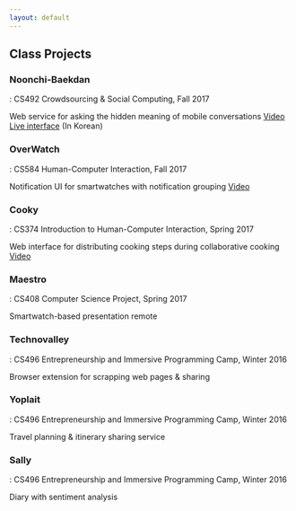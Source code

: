 ```yaml
---
layout: default
---
```


## Class Projects

### Noonchi-Baekdan
: CS492 Crowdsourcing & Social Computing, Fall 2017

Web service for asking the hidden meaning of mobile conversations
[Video](https://youtu.be/24dy5Z9G1cg)
[Live interface](https://crowdsourcing.hyunwoo.me) (In Korean)

### OverWatch
: CS584 Human-Computer Interaction, Fall 2017

Notification UI for smartwatches with notification grouping
[Video](https://youtu.be/xeDZn7mDO-o)

### Cooky
: CS374 Introduction to Human-Computer Interaction, Spring 2017

Web interface for distributing cooking steps during collaborative cooking
[Video](https://youtu.be/cMA56X1iGWg)

### Maestro
: CS408 Computer Science Project, Spring 2017

Smartwatch-based presentation remote

### Technovalley
: CS496 Entrepreneurship and Immersive Programming Camp, Winter 2016

Browser extension for scrapping web pages & sharing

### Yoplait
: CS496 Entrepreneurship and Immersive Programming Camp, Winter 2016

Travel planning & itinerary sharing service

### Sally
: CS496 Entrepreneurship and Immersive Programming Camp, Winter 2016

Diary with sentiment analysis
